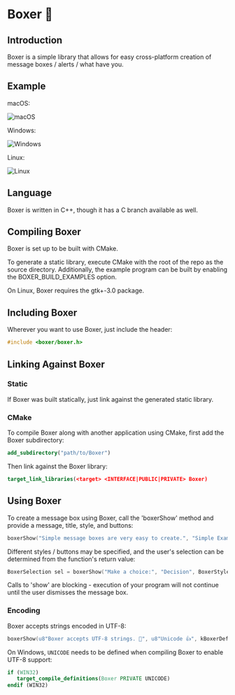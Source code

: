# Boxer 🥊

## Introduction

Boxer is a simple library that allows for easy cross-platform creation of message boxes / alerts / what have you.

## Example

macOS:

![macOS](https://user-images.githubusercontent.com/1409522/213894782-72c37b24-bdb3-4b29-a847-cbff7748b1fe.png)

Windows:

![Windows](https://user-images.githubusercontent.com/1409522/213894790-55cf2be8-bcc0-4867-95e0-7741993f07eb.png)

Linux:

![Linux](https://user-images.githubusercontent.com/1409522/213894798-1bb1c279-5190-4108-b49c-08a28c7dfc29.png)

## Language

Boxer is written in C++, though it has a C branch available as well.

## Compiling Boxer

Boxer is set up to be built with CMake.

To generate a static library, execute CMake with the root of the repo as the source directory. Additionally, the example program can be built by enabling the BOXER_BUILD_EXAMPLES option.

On Linux, Boxer requires the gtk+-3.0 package.

## Including Boxer

Wherever you want to use Boxer, just include the header:

```c++
#include <boxer/boxer.h>
```

## Linking Against Boxer

### Static

If Boxer was built statically, just link against the generated static library.

### CMake

To compile Boxer along with another application using CMake, first add the Boxer subdirectory:

```cmake
add_subdirectory("path/to/Boxer")
```

Then link against the Boxer library:

```cmake
target_link_libraries(<target> <INTERFACE|PUBLIC|PRIVATE> Boxer)
```

## Using Boxer

To create a message box using Boxer, call the 'boxerShow' method and provide a message, title, style, and buttons:

```c
boxerShow("Simple message boxes are very easy to create.", "Simple Example", kBoxerDefaultStyle, kBoxerDefaultButtons);
```

Different styles / buttons may be specified, and the user's selection can be determined from the function's return value:

```c
BoxerSelection sel = boxerShow("Make a choice:", "Decision", BoxerStyleWarning, BoxerButtonsYesNo);
```

Calls to 'show' are blocking - execution of your program will not continue until the user dismisses the message box.

### Encoding

Boxer accepts strings encoded in UTF-8:

```c
boxerShow(u8"Boxer accepts UTF-8 strings. 💯", u8"Unicode 👍", kBoxerDefaultStyle, kBoxerDefaultButtons);
```

On Windows, `UNICODE` needs to be defined when compiling Boxer to enable UTF-8 support:

```cmake
if (WIN32)
   target_compile_definitions(Boxer PRIVATE UNICODE)
endif (WIN32)
```
